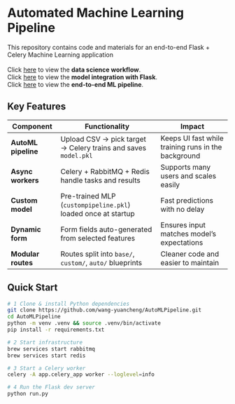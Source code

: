 # Automated Machine Learning Pipeline

This repository contains code and materials for an end-to-end Flask + Celery Machine Learning application<br><br>
Click [here](data/EDA%20and%20Model%20Comparison/README.md#data-science-workflow) to view the **data science workflow**.<br>
Click [here](app/README.md#model-integration-with-flask) to view the **model integration with Flask**.<br>
Click [here](app/README.md#full-scikit-learn-pipeline) to view the **end-to-end ML pipeline**.

## Key Features

| Component           | Functionality                                                  | Impact                                              |
| ------------------- | -------------------------------------------------------------- | --------------------------------------------------- |
| **AutoML pipeline** | Upload CSV → pick target → Celery trains and saves `model.pkl` | Keeps UI fast while training runs in the background |
| **Async workers**   | Celery + RabbitMQ + Redis handle tasks and results             | Supports many users and scales easily               |
| **Custom model**    | Pre-trained MLP (`custompipeline.pkl`) loaded once at startup  | Fast predictions with no delay                      |
| **Dynamic form**    | Form fields auto-generated from selected features              | Ensures input matches model’s expectations          |
| **Modular routes**  | Routes split into `base/`, `custom/`, `auto/` blueprints       | Cleaner code and easier to maintain                 |

## Quick Start

```bash
# 1 Clone & install Python dependencies
git clone https://github.com/wang-yuancheng/AutoMLPipeline.git
cd AutoMLPipeline
python -m venv .venv && source .venv/bin/activate
pip install -r requirements.txt

# 2 Start infrastructure
brew services start rabbitmq
brew services start redis

# 3 Start a Celery worker
celery -A app.celery_app worker --loglevel=info

# 4 Run the Flask dev server
python run.py
```
